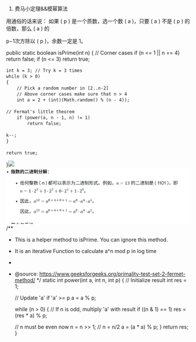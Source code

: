 1. 费马小定理&&模幂算法

用通俗的话来说：
如果 ( p ) 是一个质数，选一个数 ( a )，只要 ( a ) 不是 ( p ) 的倍数，那么 ( a ) 的

p−1次方除以 ( p )，余数一定是 1。

public static boolean isPrime(int n) {
    // Corner cases
    if (n <= 1 || n == 4) return false;
    if (n <= 3) return true;

    int k = 3; // Try k = 3 times
    while (k > 0)
    {
        // Pick a random number in [2..n-2]
        // Above corner cases make sure that n > 4
        int a = 2 + (int)(Math.random() % (n - 4));

    // Fermat's little theorem
        if (power(a, n - 1, n) != 1)
            return false;

    k--;
    }

    return true;
}![](file:///C:\Users\ASUS\AppData\Local\Temp\ksohtml36312\wps1.jpg)![1751555301002](image/01/1751555301002.png)
/**

* This is a helper method to isPrime. You can ignore this method.
* It is an iterative Function to calculate a^n mod p in log time
* 
* @source: https://www.geeksforgeeks.org/primality-test-set-2-fermet-method/
  */
  static int power(int a, int n, int p)
  {
  // Initialize result
  int res = 1;

  // Update 'a' if 'a' >= p
  a = a % p;

  while (n > 0)
  {
  // If n is odd, multiply 'a' with result
  if ((n & 1) == 1)
  res = (res * a) % p;

  // n must be even now
  n = n >> 1; // n = n/2
  a = (a * a) % p;
  }
  return res;
  }
